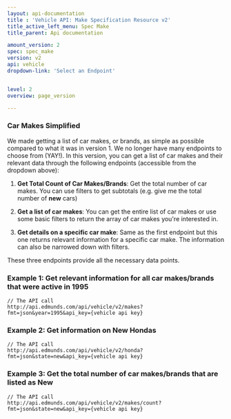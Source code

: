 ```yaml
---
layout: api-documentation
title : 'Vehicle API: Make Specification Resource v2'
title_active_left_menu: Spec Make
title_parent: Api documentation

amount_version: 2
spec: spec_make
version: v2
api: vehicle
dropdown-link: 'Select an Endpoint'


level: 2
overview: page_version

---
```



### Car Makes Simplified

We made getting a list of car makes, or brands, as simple as possible compared to what it was in version 1. We no longer have many endpoints to choose from (YAY!). In this version, you can get a list of car makes and their relevant data through the following endpoints (accessible from the dropdown above):

1. **Get Total Count of Car Makes/Brands**: Get the total number of car makes. You can use filters to get subtotals (e.g. give me the total number of __new__ cars)

2. **Get a list of car makes**: You can get the entire list of car makes or use some basic filters to return the array of car makes you're interested in.

3. **Get details on a specific car make**: Same as the first endpoint but this one returns relevant information for a specific car make. The information can also be narrowed down with filters.

These three endpoints provide all the necessary data points.

### Example 1: Get relevant information for all car makes/brands that were active in 1995
	
	// The API call
	http://api.edmunds.com/api/vehicle/v2/makes?fmt=json&year=1995&api_key={vehicle api key}
	
### Example 2: Get information on __New__ Hondas

	// The API call
	http://api.edmunds.com/api/vehicle/v2/honda?fmt=json&state=new&api_key={vehicle api key}
	
### Example 3: Get the total number of car makes/brands that are listed as __New__

	// The API call
	http://api.edmunds.com/api/vehicle/v2/makes/count?fmt=json&state=new&api_key={vehicle api key}